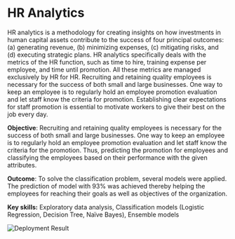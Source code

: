 # HR Analytics

HR analytics is a methodology for creating insights on how investments in human capital assets contribute to the success of four principal outcomes: (a) generating revenue, (b) minimizing expenses, (c) mitigating risks, and (d) executing strategic plans. HR analytics specifically deals with the metrics of the HR function, such as time to hire, training expense per employee, and time until promotion. All these metrics are managed exclusively by HR for HR. Recruiting and retaining quality employees is necessary for the success of both small and large businesses. One way to keep an employee is to regularly hold an employee promotion evaluation and let staff know the criteria for promotion. Establishing clear expectations for staff promotion is essential to motivate workers to give their best on the job every day.

**Objective**: Recruiting and retaining quality employees is necessary for the success of both small and large businesses. One way to keep an employee is to regularly hold an employee promotion evaluation and let staff know the criteria for the promotion. Thus, predicting the promotion for employees and classifying the employees based on their performance with the given attributes.

**Outcome**: To solve the classification problem, several models were applied. The prediction of model with 93% was achieved thereby helping the employees for reaching their goals as well as objectives of the organization.

**Key skills:** Exploratory data analysis, Classification models (Logistic Regression, Decision Tree, Naïve Bayes), Ensemble models

![Deployment Result](https://user-images.githubusercontent.com/68693473/145669455-ee4b43f8-f734-4505-aa94-5ed779a90453.PNG)
